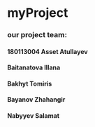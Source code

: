 # myProject
### our project team:
#### 180113004 Asset Atullayev
#### Baitanatova Illana
#### Bakhyt Tomiris
#### Bayanov Zhahangir
#### Nabyyev Salamat
